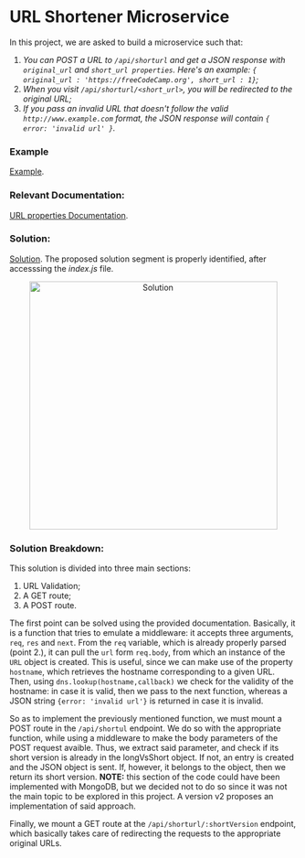 # URL Shortener Microservice

In this project, we are asked to build a microservice such that:

1. *You can POST a URL to `/api/shorturl` and get a JSON response with `original_url` and `short_url properties`. Here's an example: `{ original_url : 'https://freeCodeCamp.org', short_url : 1}`;*
2. *When you visit `/api/shorturl/<short_url>`, you will be redirected to the original URL;*
3. *If you pass an invalid URL that doesn't follow the valid `http://www.example.com` format, the JSON response will contain `{ error: 'invalid url' }`.*

### Example

[Example](https://request-header-parser-microservice.freecodecamp.rocks/).

### Relevant Documentation:

[URL properties Documentation](https://developer.mozilla.org/en-US/docs/Web/API/URL#properties).

### Solution:

[Solution](https://replit.com/join/gzbbsaqkua-minip). The proposed solution segment is properly identified, after accesssing the *index.js* file.

<p align="center" width="100%"><img width="434" alt="Solution" src="https://user-images.githubusercontent.com/73555298/188330721-33807964-5d08-4ae1-9fcc-372e8b95f131.png">
  </p>

### Solution Breakdown:

This solution is divided into three main sections:

1. URL Validation;
2. A GET route;
3. A POST route.

The first point can be solved using the provided documentation. Basically, it is a function that tries to emulate a middleware: it accepts three arguments, `req`, `res` and `next`. From the `req` variable, which is already properly parsed (point 2.), it can pull the `url` form `req.body`, from which an instance of the `URL` object is created. This is useful, since we can make use of the property `hostname`, which retrieves the hostname corresponding to a given URL. Then, using `dns.lookup(hostname,callback)` we check for the validity of the hostname: in case it is valid, then we pass to the next function, whereas a JSON string `{error: 'invalid url'}` is returned in case it is invalid.

So as to implement the previously mentioned function, we must mount a POST route in the `/api/shortul` endpoint. We do so with the appropriate function, while using a middleware to make the body parameters of the POST request avaible. Thus, we extract said parameter, and check if its short version is already in the longVsShort object. If not, an entry is created and the JSON object is sent. If, however, it belongs to the object, then we return its short version. **NOTE:** this section of the code could have been implemented with MongoDB, but we decided not to do so since it was not the main topic to be explored in this project. A version v2 proposes an implementation of said approach.

Finally, we mount a GET route at the `/api/shorturl/:shortVersion` endpoint, which basically takes care of redirecting the requests to the appropriate original URLs.
